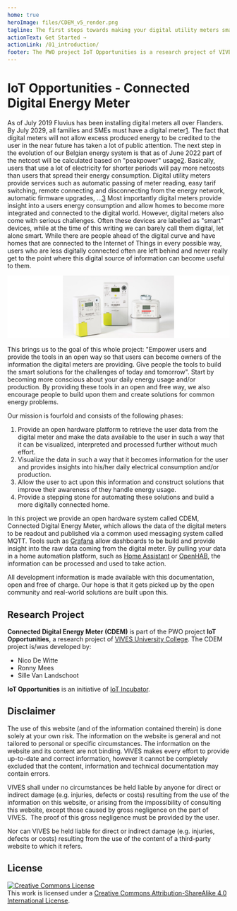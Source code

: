 ```yaml
---
home: true
heroImage: files/CDEM_v5_render.png
tagline: The first steps towards making your digital utility meters smart
actionText: Get Started →
actionLink: /01_introduction/
footer: The PWO project IoT Opportunities is a research project of VIVES University College
---
```


# IoT Opportunities - Connected Digital Energy Meter

As of July 2019 Fluvius has been installing digital meters all over Flanders. By July 2029, all families and SMEs must have a digital meter[1]. The fact that digital meters will not allow excess produced energy to be credited to the user in the near future has taken a lot of public attention. The next step in the evolution of our Belgian energy system is that as of June 2022 part of the netcost will be calculated based on "peakpower" usage[2]. Basically, users that use a lot of electricity for shorter periods will pay more netcosts than users that spread their energy consumption. Digital utility meters provide services such as automatic passing of meter reading, easy tarif switching, remote connecting and disconnecting from the energy network, automatic firmware upgrades, ...[3] Most importantly digital meters provide insight into a users energy consumption and allow homes to become more integrated and connected to the digital world. However, digital meters also come with serious challenges. Often these devices are labelled as "smart" devices, while at the time of this writing we can barely call them digital, let alone smart. While there are people ahead of the digital curve and have homes that are connected to the Internet of Things in every possible way, users who are less digitally connected often are left behind and never really get to the point where this digital source of information can become useful to them.

![Digital Meter](./images/digital-meter.jpg)

This brings us to the goal of this whole project: "Empower users and provide the tools in an open way so that users can become owners of the information the digital meters are providing. Give people the tools to build the smart solutions for the challenges of today and tomorrow". Start by becoming more conscious about your daily energy usage and/or production. By providing these tools in an open and free way, we also encourage people to build upon them and create solutions for common energy problems.

Our mission is fourfold and consists of the following phases:

1. Provide an open hardware platform to retrieve the user data from the digital meter and make the data available to the user in such a way that it can be visualized, interpreted and processed further without much effort.
2. Visualize the data in such a way that it becomes information for the user and provides insights into his/her daily electrical consumption and/or production.
3. Allow the user to act upon this information and construct solutions that improve their awareness of they handle energy usage.
4. Provide a stepping stone for automating these solutions and build a more digitally connected home.

<!-- FIGUUR! -->

In this project we provide an open hardware system called CDEM, Connected Digital Energy Meter, which allows the data of the digital meters to be readout and published via a common used messaging system called MQTT. Tools such as [Grafana](https://grafana.com/) allow dashboards to be build and provide insight into the raw data coming from the digital meter. By pulling your data in a home automation platform, such as [Home Assistant](https://www.home-assistant.io/) or [OpenHAB](https://www.openhab.org/), the information can be processed and used to take action.

All development information is made available with this documentation, open and free of charge. Our hope is that it gets picked up by the open  community and real-world solutions are built upon this. 

<!-- References -->
[1]: https://www.fluvius.be/nl/thema/meters-en-meterstanden/digitale-meter/wanneer-krijg-ik-een-digitale-meter
[2]: https://www.test-aankoop.be/woning-energie/gas-elektriciteit-mazout-pellets/nieuws/waarom-je-beter-je-stroomverbruik-spreidt-vanaf-2022
[3]: https://www.vlaanderen.be/bouwen-wonen-en-energie/zelf-energie-produceren/zonnepanelen-en-zonneboilers/de-digitale-energiemeter#wat-kunnen-digitale-meters-meer-dan-gewone-meters

## Research Project

**Connected Digital Energy Meter (CDEM)** is part of the PWO project **IoT Opportunities**, a research project of [VIVES University College](https://www.vives.be). The CDEM project is/was developed by:

* Nico De Witte
* Ronny Mees
* Sille Van Landschoot

**IoT Opportunities** is an initiative of [IoT Incubator](https://iot-incubator.be).

## Disclaimer

The use of this website (and of the information contained therein) is done solely at your own risk. The information on the website is general and not tailored to personal or specific  circumstances. The information on the website and its content are not binding. VIVES makes every effort to provide up-to-date and correct information, however it cannot be completely excluded that the content, information and technical documentation may contain  errors.

VIVES shall under no circumstances be held liable by anyone for direct or indirect damage (e.g. injuries, defects or costs) resulting from the use of the information on this website,  or arising from the impossibility of consulting this website, except those caused by gross negligence on the part of VIVES.  The proof of this gross negligence must be provided by the user.

Nor can VIVES be held liable for direct or indirect damage (e.g. injuries, defects or costs) resulting from the use of the content of a third-party website to which it refers.

## License

<a rel="license" href="http://creativecommons.org/licenses/by-sa/4.0/"><img alt="Creative Commons License" style="border-width:0" src="https://i.creativecommons.org/l/by-sa/4.0/88x31.png" /></a><br />This work is licensed under a <a rel="license" href="http://creativecommons.org/licenses/by-sa/4.0/">Creative Commons Attribution-ShareAlike 4.0 International License</a>.
